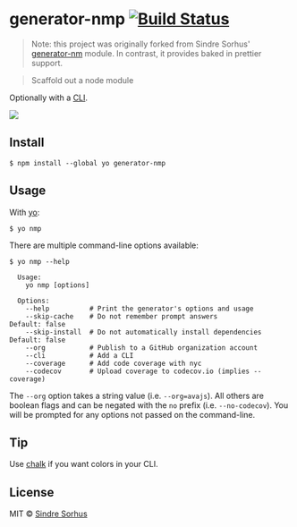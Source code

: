 # generator-nmp [![Build Status](https://travis-ci.org/maxrimue/generator-nmp.svg?branch=master)](https://travis-ci.org/maxrimue/generator-nmp)

> Note: this project was originally forked from Sindre Sorhus' [generator-nm](https://github.com/sindresorhus/generator-nm) module. In contrast, it provides baked in prettier support.

> Scaffold out a node module

Optionally with a [CLI](http://en.wikipedia.org/wiki/Command-line_interface).

![](screenshot.png)

## Install

```
$ npm install --global yo generator-nmp
```

## Usage

With [yo](https://github.com/yeoman/yo):

```
$ yo nmp
```

There are multiple command-line options available:

```
$ yo nmp --help

  Usage:
    yo nmp [options]

  Options:
    --help          # Print the generator's options and usage
    --skip-cache    # Do not remember prompt answers                      Default: false
    --skip-install  # Do not automatically install dependencies           Default: false
    --org           # Publish to a GitHub organization account
    --cli           # Add a CLI
    --coverage      # Add code coverage with nyc
    --codecov       # Upload coverage to codecov.io (implies --coverage)
```

The `--org` option takes a string value (i.e. `--org=avajs`). All others are boolean flags and can be negated with the `no` prefix (i.e. `--no-codecov`). You will be prompted for any options not passed on the command-line.

## Tip

Use [chalk](https://github.com/sindresorhus/chalk) if you want colors in your CLI.

## License

MIT © [Sindre Sorhus](https://sindresorhus.com)
